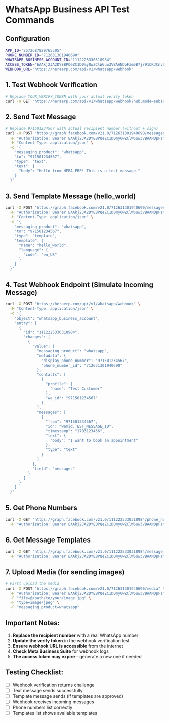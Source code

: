 # WhatsApp Business API Test Commands

## Configuration
```bash
APP_ID="2572687829765505"
PHONE_NUMBER_ID="712631301940690"
WHATSAPP_BUSINESS_ACCOUNT_ID="1112225330318984"
ACCESS_TOKEN="EAAkj2JA2DYEBPQeZC1D0my0wZClW6uw3VBAANDpFzm6B7jr91bKJCnvhg9J2U0kAZAX3ZCJAek6K6NekOPXd5paBgN8Au3EOV0O6ob1pZChsDunIxxtAmr83MDSHXbMxA1hLo58zujSXPKhkZCyATNIZAa39i0l3h2PLRHJE2fzB5ZAz4UEaNwTH6fTOL6iUxAZDZD"
WEBHOOK_URL="https://heraerp.com/api/v1/whatsapp/webhook"
```

## 1. Test Webhook Verification
```bash
# Replace YOUR_VERIFY_TOKEN with your actual verify token
curl -X GET "https://heraerp.com/api/v1/whatsapp/webhook?hub.mode=subscribe&hub.challenge=test-challenge-123&hub.verify_token=YOUR_VERIFY_TOKEN"
```

## 2. Send Text Message
```bash
# Replace 971501234567 with actual recipient number (without + sign)
curl -X POST "https://graph.facebook.com/v21.0/712631301940690/messages" \
  -H "Authorization: Bearer EAAkj2JA2DYEBPQeZC1D0my0wZClW6uw3VBAANDpFzm6B7jr91bKJCnvhg9J2U0kAZAX3ZCJAek6K6NekOPXd5paBgN8Au3EOV0O6ob1pZChsDunIxxtAmr83MDSHXbMxA1hLo58zujSXPKhkZCyATNIZAa39i0l3h2PLRHJE2fzB5ZAz4UEaNwTH6fTOL6iUxAZDZD" \
  -H "Content-Type: application/json" \
  -d '{
    "messaging_product": "whatsapp",
    "to": "971501234567",
    "type": "text",
    "text": {
      "body": "Hello from HERA ERP! This is a test message."
    }
  }'
```

## 3. Send Template Message (hello_world)
```bash
curl -X POST "https://graph.facebook.com/v21.0/712631301940690/messages" \
  -H "Authorization: Bearer EAAkj2JA2DYEBPQeZC1D0my0wZClW6uw3VBAANDpFzm6B7jr91bKJCnvhg9J2U0kAZAX3ZCJAek6K6NekOPXd5paBgN8Au3EOV0O6ob1pZChsDunIxxtAmr83MDSHXbMxA1hLo58zujSXPKhkZCyATNIZAa39i0l3h2PLRHJE2fzB5ZAz4UEaNwTH6fTOL6iUxAZDZD" \
  -H "Content-Type: application/json" \
  -d '{
    "messaging_product": "whatsapp",
    "to": "971501234567",
    "type": "template",
    "template": {
      "name": "hello_world",
      "language": {
        "code": "en_US"
      }
    }
  }'
```

## 4. Test Webhook Endpoint (Simulate Incoming Message)
```bash
curl -X POST "https://heraerp.com/api/v1/whatsapp/webhook" \
  -H "Content-Type: application/json" \
  -d '{
    "object": "whatsapp_business_account",
    "entry": [
      {
        "id": "1112225330318984",
        "changes": [
          {
            "value": {
              "messaging_product": "whatsapp",
              "metadata": {
                "display_phone_number": "971501234567",
                "phone_number_id": "712631301940690"
              },
              "contacts": [
                {
                  "profile": {
                    "name": "Test Customer"
                  },
                  "wa_id": "971501234567"
                }
              ],
              "messages": [
                {
                  "from": "971501234567",
                  "id": "wamid.TEST_MESSAGE_ID",
                  "timestamp": "1703123456",
                  "text": {
                    "body": "I want to book an appointment"
                  },
                  "type": "text"
                }
              ]
            },
            "field": "messages"
          }
        ]
      }
    ]
  }'
```

## 5. Get Phone Numbers
```bash
curl -X GET "https://graph.facebook.com/v21.0/1112225330318984/phone_numbers" \
  -H "Authorization: Bearer EAAkj2JA2DYEBPQeZC1D0my0wZClW6uw3VBAANDpFzm6B7jr91bKJCnvhg9J2U0kAZAX3ZCJAek6K6NekOPXd5paBgN8Au3EOV0O6ob1pZChsDunIxxtAmr83MDSHXbMxA1hLo58zujSXPKhkZCyATNIZAa39i0l3h2PLRHJE2fzB5ZAz4UEaNwTH6fTOL6iUxAZDZD"
```

## 6. Get Message Templates
```bash
curl -X GET "https://graph.facebook.com/v21.0/1112225330318984/message_templates" \
  -H "Authorization: Bearer EAAkj2JA2DYEBPQeZC1D0my0wZClW6uw3VBAANDpFzm6B7jr91bKJCnvhg9J2U0kAZAX3ZCJAek6K6NekOPXd5paBgN8Au3EOV0O6ob1pZChsDunIxxtAmr83MDSHXbMxA1hLo58zujSXPKhkZCyATNIZAa39i0l3h2PLRHJE2fzB5ZAz4UEaNwTH6fTOL6iUxAZDZD"
```

## 7. Upload Media (for sending images)
```bash
# First upload the media
curl -X POST "https://graph.facebook.com/v21.0/712631301940690/media" \
  -H "Authorization: Bearer EAAkj2JA2DYEBPQeZC1D0my0wZClW6uw3VBAANDpFzm6B7jr91bKJCnvhg9J2U0kAZAX3ZCJAek6K6NekOPXd5paBgN8Au3EOV0O6ob1pZChsDunIxxtAmr83MDSHXbMxA1hLo58zujSXPKhkZCyATNIZAa39i0l3h2PLRHJE2fzB5ZAz4UEaNwTH6fTOL6iUxAZDZD" \
  -F "file=@/path/to/your/image.jpg" \
  -F "type=image/jpeg" \
  -F "messaging_product=whatsapp"
```

## Important Notes:
1. **Replace the recipient number** with a real WhatsApp number
2. **Update the verify token** in the webhook verification test
3. **Ensure webhook URL is accessible** from the internet
4. **Check Meta Business Suite** for webhook logs
5. **The access token may expire** - generate a new one if needed

## Testing Checklist:
- [ ] Webhook verification returns challenge
- [ ] Text message sends successfully
- [ ] Template message sends (if templates are approved)
- [ ] Webhook receives incoming messages
- [ ] Phone numbers list correctly
- [ ] Templates list shows available templates